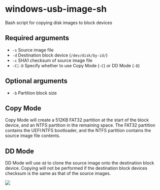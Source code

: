 # windows-usb-image-sh

Bash script for copying disk images to block devices

## Required arguments
* `-s`    Source image file
* `-d`    Destination block device (`/dev/disk/by-id/`)
* `-c`    SHA1 checksum of source image file
* `-C|-D` Specify whether to use Copy Mode (`-C`) or DD Mode (`-D`)

## Optional arguments
* `-b`    Partition block size

## Copy Mode
Copy Mode will create a 512KB FAT32 partition at the start of the block device, and an NTFS partition in the remaining space. The FAT32 partition contains the UEFI:NTFS bootloader, and the NTFS partition contains the source image file contents.

## DD Mode
DD Mode will use `dd` to clone the source image onto the destination block device. Copying will not be performed if the destination block devices checksum is the same as that of the source images.

<a href="https://copr.fedorainfracloud.org/coprs/socminarch/windows-usb-image-sh/package/windows-usb-image-sh/"><img src="https://copr.fedorainfracloud.org/coprs/socminarch/windows-usb-image-sh/package/windows-usb-image-sh/status_image/last_build.png" /></a>
